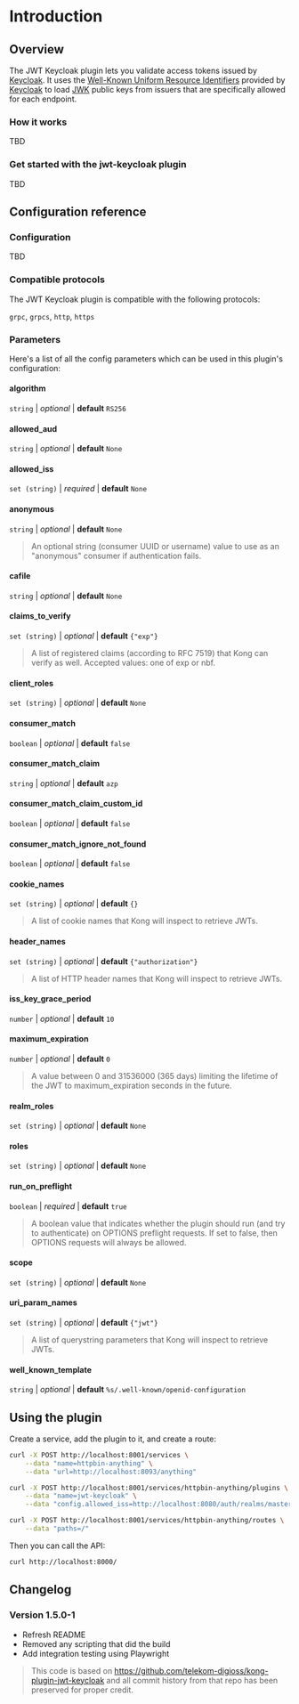 # Introduction

## Overview

The JWT Keycloak plugin lets you validate access tokens issued by [Keycloak](https://www.keycloak.org/). It uses the [Well-Known Uniform Resource Identifiers](https://tools.ietf.org/html/rfc5785) provided by [Keycloak](https://www.keycloak.org/) to load [JWK](https://tools.ietf.org/html/rfc7517) public keys from issuers that are specifically allowed for each endpoint.

### How it works

TBD

### Get started with the jwt-keycloak plugin

TBD

## Configuration reference

### Configuration

TBD

### Compatible protocols

The JWT Keycloak plugin is compatible with the following protocols:

`grpc`, `grpcs`, `http`, `https`

### Parameters

Here's a list of all the config parameters which can be used in this plugin's configuration:

#### algorithm

`string` | _optional_ | **default** `RS256`

#### allowed_aud

`string` | _optional_ | **default** `None`

#### allowed_iss

`set (string)` | _required_ | **default** `None`

#### anonymous

`string` | _optional_ | **default** `None`

> An optional string (consumer UUID or username) value to use as an "anonymous" consumer if authentication fails.

#### cafile

`string` | _optional_ | **default** `None`

#### claims_to_verify

`set (string)` | _optional_ | **default** `{"exp"}`

> A list of registered claims (according to RFC 7519) that Kong can verify as well. Accepted values: one of exp or nbf.

#### client_roles

`set (string)` | _optional_ | **default** `None`

#### consumer_match

`boolean` | _optional_ | **default** `false`

#### consumer_match_claim

`string` | _optional_ | **default** `azp`

#### consumer_match_claim_custom_id

`boolean` | _optional_ | **default** `false`

#### consumer_match_ignore_not_found

`boolean` | _optional_ | **default** `false`

#### cookie_names

`set (string)` | _optional_ | **default** `{}`

> A list of cookie names that Kong will inspect to retrieve JWTs.

#### header_names

`set (string)` | _optional_ | **default** `{"authorization"}`

> A list of HTTP header names that Kong will inspect to retrieve JWTs.

#### iss_key_grace_period

`number` | _optional_ | **default** `10`

#### maximum_expiration

`number` | _optional_ | **default** `0`

> A value between 0 and 31536000 (365 days) limiting the lifetime of the JWT to maximum_expiration seconds in the future.

#### realm_roles

`set (string)` | _optional_ | **default** `None`

#### roles

`set (string)` | _optional_ | **default** `None`

#### run_on_preflight

`boolean` | _required_ | **default** `true`

> A boolean value that indicates whether the plugin should run (and try to authenticate) on OPTIONS preflight requests. If set to false, then OPTIONS requests will always be allowed.

#### scope

`set (string)` | _optional_ | **default** `None`

#### uri_param_names

`set (string)` | _optional_ | **default** `{"jwt"}`

> A list of querystring parameters that Kong will inspect to retrieve JWTs.

#### well_known_template

`string` | _optional_ | **default** `%s/.well-known/openid-configuration`

## Using the plugin

Create a service, add the plugin to it, and create a route:

```bash
curl -X POST http://localhost:8001/services \
    --data "name=httpbin-anything" \
    --data "url=http://localhost:8093/anything"

curl -X POST http://localhost:8001/services/httpbin-anything/plugins \
    --data "name=jwt-keycloak" \
    --data "config.allowed_iss=http://localhost:8080/auth/realms/master"

curl -X POST http://localhost:8001/services/httpbin-anything/routes \
    --data "paths=/"
```

Then you can call the API:

```bash
curl http://localhost:8000/
```

## Changelog

### Version 1.5.0-1

- Refresh README
- Removed any scripting that did the build
- Add integration testing using Playwright

> This code is based on https://github.com/telekom-digioss/kong-plugin-jwt-keycloak and all commit history from that repo has been preserved for proper credit.
